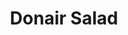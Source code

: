 ---
title: "Donair Salad"
description: "Garden Salad tossed in lemon oil dressing & topped with fresh gyro beef & pickles. Finished with garlic sauce"
price_s: ""
price_l: "14"
price_lg: ""
weight: "6"
---